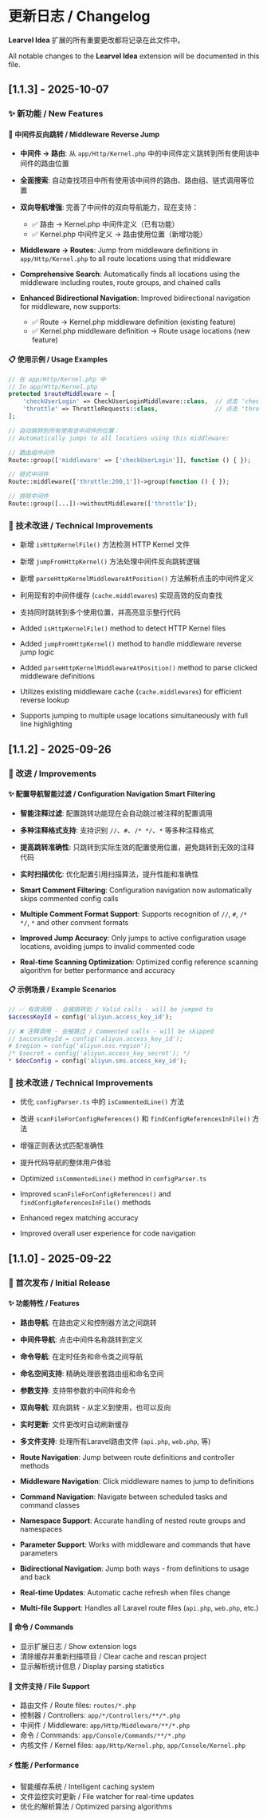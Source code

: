 # 更新日志 / Changelog

**Learvel Idea** 扩展的所有重要更改都将记录在此文件中。

All notable changes to the **Learvel Idea** extension will be documented in this file.

## [1.1.3] - 2025-10-07

### ✨ 新功能 / New Features

#### 🔧 中间件反向跳转 / Middleware Reverse Jump
- **中间件 → 路由**: 从 `app/Http/Kernel.php` 中的中间件定义跳转到所有使用该中间件的路由位置
- **全面搜索**: 自动查找项目中所有使用该中间件的路由、路由组、链式调用等位置
- **双向导航增强**: 完善了中间件的双向导航能力，现在支持：
  - ✅ 路由 → Kernel.php 中间件定义（已有功能）
  - ✅ Kernel.php 中间件定义 → 路由使用位置（新增功能）

- **Middleware → Routes**: Jump from middleware definitions in `app/Http/Kernel.php` to all route locations using that middleware
- **Comprehensive Search**: Automatically finds all locations using the middleware including routes, route groups, and chained calls
- **Enhanced Bidirectional Navigation**: Improved bidirectional navigation for middleware, now supports:
  - ✅ Route → Kernel.php middleware definition (existing feature)
  - ✅ Kernel.php middleware definition → Route usage locations (new feature)

#### 📋 使用示例 / Usage Examples
```php
// 在 app/Http/Kernel.php 中
// In app/Http/Kernel.php
protected $routeMiddleware = [
    'checkUserLogin' => CheckUserLoginMiddleware::class,  // 点击 'checkUserLogin' 跳转到所有使用位置
    'throttle' => ThrottleRequests::class,                // 点击 'throttle' 跳转到所有使用位置
];

// 自动跳转到所有使用该中间件的位置：
// Automatically jumps to all locations using this middleware:

// 路由组中间件
Route::group(['middleware' => ['checkUserLogin']], function () { });

// 链式中间件
Route::middleware(['throttle:200,1'])->group(function () { });

// 排除中间件
Route::group([...])->withoutMiddleware(['throttle']);
```

### 🔧 技术改进 / Technical Improvements
- 新增 `isHttpKernelFile()` 方法检测 HTTP Kernel 文件
- 新增 `jumpFromHttpKernel()` 方法处理中间件反向跳转逻辑
- 新增 `parseHttpKernelMiddlewareAtPosition()` 方法解析点击的中间件定义
- 利用现有的中间件缓存 (`cache.middlewares`) 实现高效的反向查找
- 支持同时跳转到多个使用位置，并高亮显示整行代码

- Added `isHttpKernelFile()` method to detect HTTP Kernel files
- Added `jumpFromHttpKernel()` method to handle middleware reverse jump logic
- Added `parseHttpKernelMiddlewareAtPosition()` method to parse clicked middleware definitions
- Utilizes existing middleware cache (`cache.middlewares`) for efficient reverse lookup
- Supports jumping to multiple usage locations simultaneously with full line highlighting

## [1.1.2] - 2025-09-26

### 🔧 改进 / Improvements

#### ✨ 配置导航智能过滤 / Configuration Navigation Smart Filtering
- **智能注释过滤**: 配置跳转功能现在会自动跳过被注释的配置调用
- **多种注释格式支持**: 支持识别 `//`、`#`、`/* */`、`*` 等多种注释格式
- **提高跳转准确性**: 只跳转到实际生效的配置使用位置，避免跳转到无效的注释代码
- **实时扫描优化**: 优化配置引用扫描算法，提升性能和准确性

- **Smart Comment Filtering**: Configuration navigation now automatically skips commented config calls
- **Multiple Comment Format Support**: Supports recognition of `//`, `#`, `/* */`, `*` and other comment formats
- **Improved Jump Accuracy**: Only jumps to active configuration usage locations, avoiding jumps to invalid commented code
- **Real-time Scanning Optimization**: Optimized config reference scanning algorithm for better performance and accuracy

#### 📋 示例场景 / Example Scenarios
```php
// ✅ 有效调用 - 会被跳转到 / Valid calls - will be jumped to
$accessKeyId = config('aliyun.access_key_id');

// ❌ 注释调用 - 会被跳过 / Commented calls - will be skipped
// $accessKeyId = config('aliyun.access_key_id');
# $region = config('aliyun.oss.region');
/* $secret = config('aliyun.access_key_secret'); */
* $docConfig = config('aliyun.sms.access_key_id');
```

### 🔧 技术改进 / Technical Improvements
- 优化 `configParser.ts` 中的 `isCommentedLine()` 方法
- 改进 `scanFileForConfigReferences()` 和 `findConfigReferencesInFile()` 方法
- 增强正则表达式匹配准确性
- 提升代码导航的整体用户体验

- Optimized `isCommentedLine()` method in `configParser.ts`
- Improved `scanFileForConfigReferences()` and `findConfigReferencesInFile()` methods
- Enhanced regex matching accuracy
- Improved overall user experience for code navigation

## [1.1.0] - 2025-09-22

### 🎉 首次发布 / Initial Release

#### ✨ 功能特性 / Features
- **路由导航**: 在路由定义和控制器方法之间跳转
- **中间件导航**: 点击中间件名称跳转到定义
- **命令导航**: 在定时任务和命令类之间导航
- **命名空间支持**: 精确处理嵌套路由组和命名空间
- **参数支持**: 支持带参数的中间件和命令
- **双向导航**: 双向跳转 - 从定义到使用，也可以反向
- **实时更新**: 文件更改时自动刷新缓存
- **多文件支持**: 处理所有Laravel路由文件 (`api.php`, `web.php`, 等)

- **Route Navigation**: Jump between route definitions and controller methods
- **Middleware Navigation**: Click middleware names to jump to definitions
- **Command Navigation**: Navigate between scheduled tasks and command classes
- **Namespace Support**: Accurate handling of nested route groups and namespaces
- **Parameter Support**: Works with middleware and commands that have parameters
- **Bidirectional Navigation**: Jump both ways - from definitions to usage and back
- **Real-time Updates**: Automatic cache refresh when files change
- **Multi-file Support**: Handles all Laravel route files (`api.php`, `web.php`, etc.)

#### 🔧 命令 / Commands
- 显示扩展日志 / Show extension logs
- 清除缓存并重新扫描项目 / Clear cache and rescan project
- 显示解析统计信息 / Display parsing statistics

#### 📁 文件支持 / File Support
- 路由文件 / Route files: `routes/*.php`
- 控制器 / Controllers: `app/*/Controllers/**/*.php`
- 中间件 / Middleware: `app/Http/Middleware/**/*.php`
- 命令 / Commands: `app/Console/Commands/**/*.php`
- 内核文件 / Kernel files: `app/Http/Kernel.php`, `app/Console/Kernel.php`

#### ⚡ 性能 / Performance
- 智能缓存系统 / Intelligent caching system
- 文件监控实时更新 / File watcher for real-time updates
- 优化的解析算法 / Optimized parsing algorithms